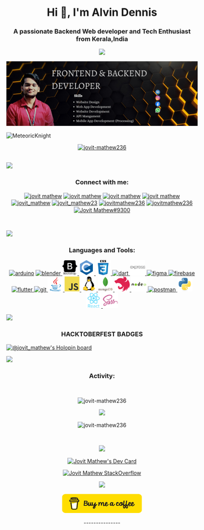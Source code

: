 

<h1 align="center">Hi 👋, I'm Alvin Dennis</h1>
<h3 align="center">A passionate Backend Web developer and Tech Enthusiast from Kerala,India</h3>


 <p align="center"><a href="https://github.com/MeteoricKnight/"><img src="https://readme-typing-svg.herokuapp.com?lines=Backend+Web+developer;Freelancer;Tech+Enthusiast&center=true&width=500&height=30"></a></p>

![](https://github.com/Jovit-Mathew236/Jovit-Mathew236/blob/main/Frontend%20%26%20Backend%20Developer%20(2).jpg)

<!-- ![](https://img.shields.io/ore/stars/totaleconomy) 
![](https://img.shields.io/github/forks/jovit-mathew236/todo_app-reactjs) 
![](https://img.shields.io/github/tag/pandao/editor.md.svg) 
![](https://img.shields.io/github/release/pandao/editor.md.svg) 
![](https://img.shields.io/github/issues/pandao/editor.md.svg) 
![](https://img.shields.io/bower/v/editor.md.svg) -->

<p align="left"> <img src="https://komarev.com/ghpvc/?username=MeteoricKnight&label=Profile%20views&color=0e75b6&style=flat" alt="MeteoricKnight" /> </p>

<p align="center"> <a href="https://github.com/ryo-ma/github-profile-trophy"><img src="https://github-profile-trophy.vercel.app/?username=MeteoricKnight" alt="jovit-mathew236" /></a> </p>


<br>
<!-- <style></style> -->

<!-- ### Blogs posts -->
<!-- BLOG-POST-LIST:START -->
<!-- BLOG-POST-LIST:END -->


<img src="https://user-images.githubusercontent.com/73097560/115834477-dbab4500-a447-11eb-908a-139a6edaec5c.gif"/>

<h3 align="center">Connect with me:</h3>
<p align="center">
<a href="https://dev.to/jovit mathew" target="blank"><img align="center" src="https://raw.githubusercontent.com/rahuldkjain/github-profile-readme-generator/master/src/images/icons/Social/devto.svg" alt="jovit mathew" height="30" width="40" /></a>
<a href="https://linkedin.com/in/jovit mathew" target="blank"><img align="center" src="https://raw.githubusercontent.com/rahuldkjain/github-profile-readme-generator/master/src/images/icons/Social/linked-in-alt.svg" alt="jovit mathew" height="30" width="40" /></a>
<a href="https://stackoverflow.com/users/jovit mathew" target="blank"><img align="center" src="https://raw.githubusercontent.com/rahuldkjain/github-profile-readme-generator/master/src/images/icons/Social/stack-overflow.svg" alt="jovit mathew" height="30" width="40" /></a>
<a href="https://fb.com/jovit mathew" target="blank"><img align="center" src="https://raw.githubusercontent.com/rahuldkjain/github-profile-readme-generator/master/src/images/icons/Social/facebook.svg" alt="jovit mathew" height="30" width="40" /></a>
<a href="https://instagram.com/jovit_mathew" target="blank"><img align="center" src="https://raw.githubusercontent.com/rahuldkjain/github-profile-readme-generator/master/src/images/icons/Social/instagram.svg" alt="jovit_mathew" height="30" width="40" /></a>
<a href="https://www.codechef.com/users/jovit_mathew23" target="blank"><img align="center" src="https://cdn.jsdelivr.net/npm/simple-icons@3.1.0/icons/codechef.svg" alt="jovit_mathew23" height="30" width="40" /></a>
<a href="https://www.hackerrank.com/jovitmathew236" target="blank"><img align="center" src="https://raw.githubusercontent.com/rahuldkjain/github-profile-readme-generator/master/src/images/icons/Social/hackerrank.svg" alt="jovitmathew236" height="30" width="40" /></a>
<a href="https://auth.geeksforgeeks.org/user/jovitmathew236" target="blank"><img align="center" src="https://raw.githubusercontent.com/rahuldkjain/github-profile-readme-generator/master/src/images/icons/Social/geeks-for-geeks.svg" alt="jovitmathew236" height="30" width="40" /></a>
<a href="https://discord.gg/Jovit Mathew#9300" target="blank"><img align="center" src="https://raw.githubusercontent.com/rahuldkjain/github-profile-readme-generator/master/src/images/icons/Social/discord.svg" alt="Jovit Mathew#9300" height="30" width="40" /></a>
</p>

<br>

<img src="https://user-images.githubusercontent.com/73097560/115834477-dbab4500-a447-11eb-908a-139a6edaec5c.gif"></a>


<h3 align="center">Languages and Tools:</h3>
<p align="center" width="350px"> 
<a href="https://www.arduino.cc/" target="_blank" rel="noreferrer"> <img src="https://cdn.worldvectorlogo.com/logos/arduino-1.svg" alt="arduino" width="40" height="40"/></a> 
<a href="https://www.blender.org/" target="_blank" rel="noreferrer"> <img src="https://download.blender.org/branding/community/blender_community_badge_white.svg" alt="blender" width="40" height="40"/> </a> 
<a href="https://getbootstrap.com" target="_blank" rel="noreferrer"> <img src="https://raw.githubusercontent.com/devicons/devicon/master/icons/bootstrap/bootstrap-plain-wordmark.svg" alt="bootstrap" width="40" height="40"/> </a> 
<a href="https://www.cprogramming.com/" target="_blank" rel="noreferrer"> <img src="https://raw.githubusercontent.com/devicons/devicon/master/icons/c/c-original.svg" alt="c" width="40" height="40"/> </a> 
<a href="https://www.w3schools.com/css/" target="_blank" rel="noreferrer"> <img src="https://raw.githubusercontent.com/devicons/devicon/master/icons/css3/css3-original-wordmark.svg" alt="css3" width="40" height="40"/> </a> 
<a href="https://dart.dev" target="_blank" rel="noreferrer"> <img src="https://www.vectorlogo.zone/logos/dartlang/dartlang-icon.svg" alt="dart" width="40" height="40"/> </a> 
<a href="https://expressjs.com" target="_blank" rel="noreferrer"> <img src="https://raw.githubusercontent.com/devicons/devicon/master/icons/express/express-original-wordmark.svg" alt="express" width="40" height="40"/> </a> 
<a href="https://www.figma.com/" target="_blank" rel="noreferrer"> <img src="https://www.vectorlogo.zone/logos/figma/figma-icon.svg" alt="figma" width="40" height="40"/> </a> <a href="https://firebase.google.com/" target="_blank" rel="noreferrer"> <img src="https://www.vectorlogo.zone/logos/firebase/firebase-icon.svg" alt="firebase" width="40" height="40"/> </a> 
<a href="https://flutter.dev" target="_blank" rel="noreferrer"> <img src="https://www.vectorlogo.zone/logos/flutterio/flutterio-icon.svg" alt="flutter" width="40" height="40"/> </a> <a href="https://git-scm.com/" target="_blank" rel="noreferrer"> <img src="https://www.vectorlogo.zone/logos/git-scm/git-scm-icon.svg" alt="git" width="40" height="40"/> </a> 
<a href="https://www.java.com" target="_blank" rel="noreferrer"> <img src="https://raw.githubusercontent.com/devicons/devicon/master/icons/java/java-original.svg" alt="java" width="40" height="40"/> </a> 
<a href="https://developer.mozilla.org/en-US/docs/Web/JavaScript" target="_blank" rel="noreferrer"> <img src="https://raw.githubusercontent.com/devicons/devicon/master/icons/javascript/javascript-original.svg" alt="javascript" width="40" height="40"/> </a> 
<a href="https://www.linux.org/" target="_blank" rel="noreferrer"> <img src="https://raw.githubusercontent.com/devicons/devicon/master/icons/linux/linux-original.svg" alt="linux" width="40" height="40"/> </a> 
<a href="https://www.mongodb.com/" target="_blank" rel="noreferrer"> <img src="https://raw.githubusercontent.com/devicons/devicon/master/icons/mongodb/mongodb-original-wordmark.svg" alt="mongodb" width="40" height="40"/> </a> 
<a href="https://nestjs.com/" target="_blank" rel="noreferrer"> <img src="https://raw.githubusercontent.com/devicons/devicon/master/icons/nestjs/nestjs-plain.svg" alt="nestjs" width="40" height="40"/> </a> 
<a href="https://nodejs.org" target="_blank" rel="noreferrer"> <img src="https://raw.githubusercontent.com/devicons/devicon/master/icons/nodejs/nodejs-original-wordmark.svg" alt="nodejs" width="40" height="40"/> </a> 
<a href="https://postman.com" target="_blank" rel="noreferrer"> <img src="https://www.vectorlogo.zone/logos/getpostman/getpostman-icon.svg" alt="postman" width="40" height="40"/> </a> 
<a href="https://www.python.org" target="_blank" rel="noreferrer"> <img src="https://raw.githubusercontent.com/devicons/devicon/master/icons/python/python-original.svg" alt="python" width="40" height="40"/> </a> 
<a href="https://reactjs.org/" target="_blank" rel="noreferrer"> <img src="https://raw.githubusercontent.com/devicons/devicon/master/icons/react/react-original-wordmark.svg" alt="react" width="40" height="40"/> </a> 
<a href="https://sass-lang.com" target="_blank" rel="noreferrer"> <img src="https://raw.githubusercontent.com/devicons/devicon/master/icons/sass/sass-original.svg" alt="sass" width="40" height="40"/> </a> 
</p>


<img src="https://user-images.githubusercontent.com/73097560/115834477-dbab4500-a447-11eb-908a-139a6edaec5c.gif"></a>



<h3 align="center">HACKTOBERFEST BADGES</h3>

[![@jovit_mathew's Holopin board](https://holopin.me/jovit_mathew)](https://holopin.io/@jovit_mathew)

<img src="https://user-images.githubusercontent.com/73097560/115834477-dbab4500-a447-11eb-908a-139a6edaec5c.gif"></a>

<h3 align="center">Activity:</h3>

</br>

 <div align="center" width="495px">
<!--<p><img align="center" width="495px" src="https://github-readme-stats.vercel.app/api/top-langs?username=jovit-mathew236&show_icons=true&locale=en&layout=compact" alt="jovit-mathew236" /></p>

<p><img align="center" width="495px" src="https://github-readme-stats.vercel.app/api?username=jovit-mathew236&show_icons=true&locale=en" alt="jovit-mathew236" /></p>

<p><img align="center" width="495px" src="https://github-readme-streak-stats.herokuapp.com/?user=jovit-mathew236&" alt="jovit-mathew236" /></p> -->


 <p align="center"><img width="495px" src="https://github-readme-streak-stats.herokuapp.com/?user=jovit-mathew236&theme=algolia" alt="jovit-mathew236" /></p>
 <p align="center"><img width="495px" src="https://github-readme-stats.vercel.app/api?username=jovit-mathew236&show_icons=true&count_private=true&theme=algolia" />
 <!--<p align="center"><img width="495px" src="https://github-readme-stats.vercel.app/api/top-langs?username=jovit-mathew236&langs_count=10&show_icons=true&locale=en&layout=compact&theme=algolia" alt="jovit-mathew236"/></p>-->
 
 <p align="center">
  <img width="495px" src="https://github-readme-activity-graph.vercel.app/graph?username=jovit-mathew236&theme=react-dark" alt="jovit-mathew236"/> </p>
 
 <!--[![jovits's github activity graph](https://github-readme-activity-graph.cyclic.app/graph?username=jovit-mathew236&theme=react-dark)](https://github.com/ashutosh00710/github-readme-activity-graph)-->

 
 
 
 
<br>
 
 <div align="center">


<img src="https://user-images.githubusercontent.com/73097560/115834477-dbab4500-a447-11eb-908a-139a6edaec5c.gif"></a>

<a href="https://app.daily.dev/Jovit_Mathew"><img src="https://api.daily.dev/devcards/09960e4811484f9cb5de35871627cf80.png?r=3vt" width="210" height="310" alt="Jovit Mathew's Dev Card"/></a>


[![Jovit Mathew StackOverflow](https://github-readme-stackoverflow.vercel.app/?userID=14724184&layout=compact)](https://stackoverflow.com/users/14724184/jovit-mathew)
 
<img src="https://user-images.githubusercontent.com/73097560/115834477-dbab4500-a447-11eb-908a-139a6edaec5c.gif"></a>



</div>
 
<div><a href="https://www.buymeacoffee.com/jovitmatheA"> <img align="center" src="https://raw.githubusercontent.com/Jovit-Mathew236/Jovit-Mathew236/main/default-yellow.webp" height="50" width="210" alt="jovitmatheA" /></a></div>


<br>

<div>---------------</div>
</div>
